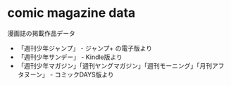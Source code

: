 # comic magazine data
漫画誌の掲載作品データ

+ 「週刊少年ジャンプ」 - ジャンプ+ の電子版より
+ 「週刊少年サンデー」 - Kindle版より
+ 「週刊少年マガジン」「週刊ヤングマガジン」「週刊モーニング」「月刊アフタヌーン」 - コミックDAYS版より
